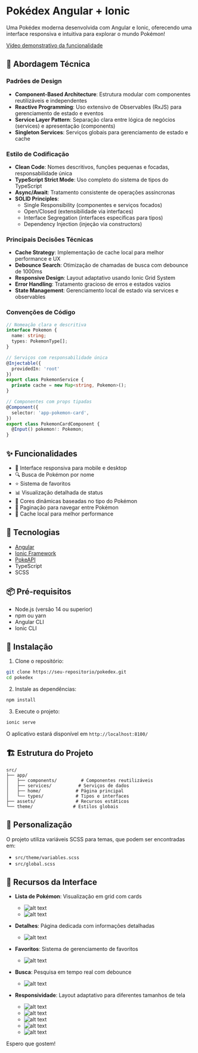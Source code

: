 # Pokédex Angular + Ionic

Uma Pokédex moderna desenvolvida com Angular e Ionic, oferecendo uma interface responsiva e intuitiva para explorar o mundo Pokémon!

[Vídeo demonstrativo da funcionalidade](https://www.youtube.com/watch?v=2c46CpqDnVE)

## 🎯 Abordagem Técnica

### Padrões de Design
- **Component-Based Architecture**: Estrutura modular com componentes reutilizáveis e independentes
- **Reactive Programming**: Uso extensivo de Observables (RxJS) para gerenciamento de estado e eventos
- **Service Layer Pattern**: Separação clara entre lógica de negócios (services) e apresentação (components)
- **Singleton Services**: Serviços globais para gerenciamento de estado e cache

### Estilo de Codificação
- **Clean Code**: Nomes descritivos, funções pequenas e focadas, responsabilidade única
- **TypeScript Strict Mode**: Uso completo do sistema de tipos do TypeScript
- **Async/Await**: Tratamento consistente de operações assíncronas
- **SOLID Principles**: 
  - Single Responsibility (componentes e serviços focados)
  - Open/Closed (extensibilidade via interfaces)
  - Interface Segregation (interfaces específicas para tipos)
  - Dependency Injection (injeção via constructors)

### Principais Decisões Técnicas
- **Cache Strategy**: Implementação de cache local para melhor performance e UX
- **Debounce Search**: Otimização de chamadas de busca com debounce de 1000ms
- **Responsive Design**: Layout adaptativo usando Ionic Grid System
- **Error Handling**: Tratamento gracioso de erros e estados vazios
- **State Management**: Gerenciamento local de estado via services e observables

### Convenções de Código
```typescript
// Nomeação clara e descritiva
interface Pokemon {
  name: string;
  types: PokemonType[];
}

// Serviços com responsabilidade única
@Injectable({
  providedIn: 'root'
})
export class PokemonService {
  private cache = new Map<string, Pokemon>();
}

// Componentes com props tipadas
@Component({
  selector: 'app-pokemon-card',
})
export class PokemonCardComponent {
  @Input() pokemon!: Pokemon;
}
```

## ✨ Funcionalidades

- 📱 Interface responsiva para mobile e desktop
- 🔍 Busca de Pokémon por nome
- ⭐ Sistema de favoritos
- 📊 Visualização detalhada de status
- 🎨 Cores dinâmicas baseadas no tipo do Pokémon
- 📱 Paginação para navegar entre Pokémon
- 💾 Cache local para melhor performance

## 🚀 Tecnologias

- [Angular](https://angular.io/)
- [Ionic Framework](https://ionicframework.com/)
- [PokeAPI](https://pokeapi.co/)
- TypeScript
- SCSS

## 📦 Pré-requisitos

- Node.js (versão 14 ou superior)
- npm ou yarn
- Angular CLI
- Ionic CLI

## 🔧 Instalação

1. Clone o repositório:
```bash
git clone https://seu-repositorio/pokedex.git
cd pokedex
```

2. Instale as dependências:
```bash
npm install
```

3. Execute o projeto:
```bash
ionic serve
```

O aplicativo estará disponível em `http://localhost:8100/`

## 🏗️ Estrutura do Projeto

```
src/
├── app/
│   ├── components/         # Componentes reutilizáveis
│   ├── services/          # Serviços de dados
│   ├── home/             # Página principal
│   └── types/            # Tipos e interfaces
├── assets/               # Recursos estáticos
└── theme/               # Estilos globais
```

## 🎨 Personalização

O projeto utiliza variáveis SCSS para temas, que podem ser encontradas em:
- `src/theme/variables.scss`
- `src/global.scss`

## 📱 Recursos da Interface

- **Lista de Pokémon**: Visualização em grid com cards

    - ![alt text](src/assets/readme/home.png)
    - ![alt text](src/assets/readme/home-2.png)

- **Detalhes**: Página dedicada com informações detalhadas

    - ![alt text](src/assets/readme/detalhe-blastoise.png)

- **Favoritos**: Sistema de gerenciamento de favoritos

    - ![alt text](src/assets/readme/favoritos.png)

- **Busca**: Pesquisa em tempo real com debounce

    - ![alt text](src/assets/readme/busca.png)

- **Responsividade**: Layout adaptativo para diferentes tamanhos de tela

    - ![alt text](src/assets/readme/home-celular.png)
    - ![alt text](src/assets/readme/home-celular-2.png)
    - ![alt text](src/assets/readme/detalhes-celular.png)
    - ![alt text](src/assets/readme/favoritos-celular.png)
    - ![alt text](src/assets/readme/busca-celular.png)

Espero que gostem!
